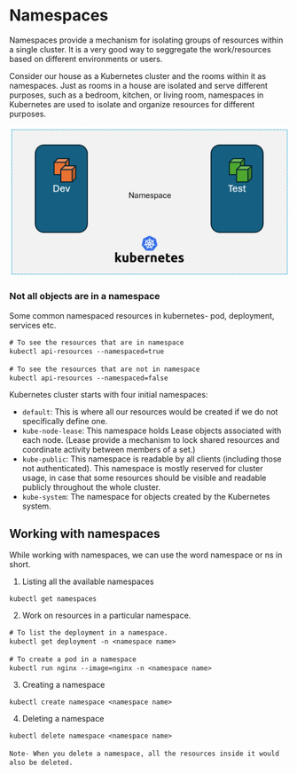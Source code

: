 # Namespaces

Namespaces provide a mechanism for isolating groups of resources within a single cluster.
It is a very good way to seggregate the work/resources based on different environments or users.  

Consider our house as a Kubernetes cluster and the rooms within it as namespaces. Just as rooms in a house are isolated and serve different purposes, such as a bedroom, kitchen, or living room, namespaces in Kubernetes are used to isolate and organize resources for different purposes.

<img src="../images/namespace.png" alt="Before image">

### Not all objects are in a namespace 

Some common namespaced resources in kubernetes- pod, deployment, services etc.

```
# To see the resources that are in namespace
kubectl api-resources --namespaced=true

# To see the resources that are not in namespace
kubectl api-resources --namespaced=false

```


Kubernetes cluster starts with four initial namespaces:

- `default`: This is where all our resources would be created if we do not specifically define one.
- `kube-node-lease`: This namespace holds Lease objects associated with each node. (Lease provide a mechanism to lock shared resources and coordinate activity between members of a set.)
- `kube-public`: This namespace is readable by all clients (including those not authenticated). This namespace is mostly reserved for cluster usage, in case that some resources should be visible and readable publicly throughout the whole cluster.
- `kube-system`: The namespace for objects created by the Kubernetes system.


## Working with namespaces

While working with namespaces, we can use the word namespace or ns in short. 

1. Listing all the available namespaces

```
kubectl get namespaces 
```

2. Work on resources in a particular namespace. 

```
# To list the deployment in a namespace.  
kubectl get deployment -n <namespace name>

# To create a pod in a namespace
kubectl run nginx --image=nginx -n <namespace name>
```

3. Creating a namespace 

```
kubectl create namespace <namespace name>
```

4. Deleting a namespace

```
kubectl delete namespace <namespace name>

Note- When you delete a namespace, all the resources inside it would also be deleted.
```
